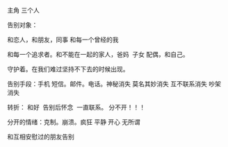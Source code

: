主角 三个人


告别对象：


和恋人，和朋友，同事 和每一个曾经的我


和每一个追求者。和不能在一起的家人，爸妈  子女 配偶，和自己。


守护着。在我们难过坚持不下去的时候出现。


告别手段：手机 短信。邮件。电话。神秘消失 莫名其妙消失 互不联系消失 吵架消失 

转折： 和好  告别后怀念  一直联系。 分不开！！！


分开的情绪：克制。崩溃。疯狂 平静 开心 无所谓


和互相安慰过的朋友告别
